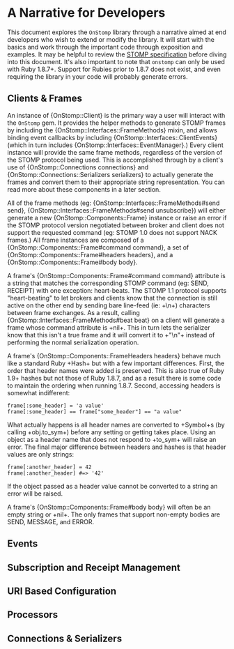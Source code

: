 # A Narrative for Developers

This document explores the `OnStomp` library through a narrative aimed at end
developers who wish to extend or modify the library.  It will start with the
basics and work through the important code through exposition and examples.
It may be helpful to
review the [STOMP specification](http://stomp.github.com/index.html) before
diving into this document. It's also important to note that `onstomp` can
only be used with Ruby 1.8.7+.  Support for Rubies prior to 1.8.7 does not
exist, and even requiring the library in your code will probably generate
errors.

## Clients & Frames

An instance of {OnStomp::Client} is the primary way a user will interact
with the `OnStomp` gem. It provides the helper methods to generate STOMP
frames by including the {OnStomp::Interfaces::FrameMethods} mixin, and allows
binding event callbacks by including {OnStomp::Interfaces::ClientEvents}
(which in turn includes {OnStomp::Interfaces::EventManager}.) Every client
instance will provide the same frame methods, regardless of the version of
the STOMP protocol being used. This is accomplished through by a client's use
of {OnStomp::Connections connections} and
{OnStomp::Connections::Serializers serializers} to actually generate the
frames and convert them to their appropriate string representation. You can
read more about these components in a later section.

All of the frame methods (eg: {OnStomp::Interfaces::FrameMethods#send send},
{OnStomp::Interfaces::FrameMethods#send unsubscribe}) will either generate a
new {OnStomp::Components::Frame} instance or raise an error if the STOMP
protocol version negotiated between broker and client does not support
the requested command (eg: STOMP 1.0 does not support NACK frames.)  All
frame instances are composed of a {OnStomp::Components::Frame#command command},
a set of {OnStomp::Components::Frame#headers headers}, and a
{OnStomp::Components::Frame#body body}.

A frame's {OnStomp::Components::Frame#command command} attribute is a string
that matches the corresponding STOMP command (eg: SEND, RECEIPT) with one
exception: heart-beats. The STOMP 1.1 protocol supports "heart-beating" to
let brokers and clients know that the connection is still active on the other
end by sending bare line-feed (ie: +\n+) characters between frame exchanges.
As a result, calling {OnStomp::Interfaces::FrameMethods#beat beat} on a client
will generate a frame whose command attribute is +nil+. This in turn lets the
serializer know that this isn't a true frame and it will convert it to
+"\n"+ instead of performing the normal serialization operation.

A frame's {OnStomp::Components::FrameHeaders headers} behave much like a
standard Ruby +Hash+ but with a few important differences. First, the order
that header names were added is preserved. This is also true of Ruby 1.9+
hashes but not those of Ruby 1.8.7, and as a result there is some code
to maintain the ordering when running 1.8.7. Second, accessing headers
is somewhat indifferent:

    frame[:some_header] = 'a value'
    frame[:some_header] == frame["some_header"] == "a value"
    
What actually happens is all header names are converted to +Symbol+s
(by calling +obj.to\_sym+) before any setting or getting takes place. Using
an object as a header name that does not respond to +to\_sym+ will raise an
error. The final major difference between headers and hashes is that header
values are only strings:

    frame[:another_header] = 42
    frame[:another_header] #=> '42'

If the object passed as a header value cannot be converted to a string an
error will be raised.

A frame's {OnStomp::Components::Frame#body body} will often be an empty
string or +nil+. The only frames that support non-empty bodies are SEND,
MESSAGE, and ERROR.

## Events

## Subscription and Receipt Management

## URI Based Configuration

## Processors

## Connections & Serializers
